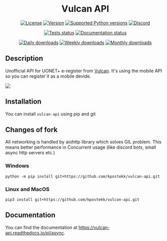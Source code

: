 <h1 align="center">Vulcan API</h1>
<p align="center">
    <a href="https://github.com/kapi2289/vulcan-api/blob/master/LICENSE"><img src="https://img.shields.io/pypi/l/vulcan-api.svg" alt="License"></a>
    <a href="https://pypi.org/project/vulcan-api/"><img src="https://img.shields.io/pypi/v/vulcan-api.svg" alt="Version"></a>
    <a href="https://pypi.org/project/vulcan-api/"><img src="https://img.shields.io/pypi/pyversions/vulcan-api.svg" alt="Supported Python versions"></a>
    <a href="https://discord.gg/sTHCrXB"><img src="https://img.shields.io/discord/619178050562686988?color=7289DA&label=discord" alt="Discord"></a>
</p>
<p align="center">
    <a href="https://travis-ci.com/kapi2289/vulcan-api"><img src="https://travis-ci.com/kapi2289/vulcan-api.svg?branch=master" alt="Tests status"></a>
    <a href="https://vulcan-api.readthedocs.io/pl/latest/?badge=latest"><img src="https://img.shields.io/readthedocs/vulcan-api.svg" alt="Documentation status"></a>
</p>
<p align="center">
    <a href="https://pypi.org/project/vulcan-api/"><img src="https://img.shields.io/pypi/dd/vulcan-api.svg" alt="Daily downloads"></a>
    <a href="https://pypi.org/project/vulcan-api/"><img src="https://img.shields.io/pypi/dw/vulcan-api.svg" alt="Weekly downloads"></a>
    <a href="https://pypi.org/project/vulcan-api/"><img src="https://img.shields.io/pypi/dm/vulcan-api.svg" alt="Monthly downloads"></a>
</p>

## Description

Unofficial API for UONET+ e-register from [Vulcan](https://vulcan.edu.pl/). It's using the mobile API so you can register it as a mobile devide.

![](https://raw.githubusercontent.com/kapi2289/vulcan-api/master/docs/source/_static/registered.png)

## Installation

You can install `vulcan-api` using pip and git

## Changes of fork

All networking is handled by aiohttp library which solves GIL problem. This means better performance in Concurrent usage
(like discord bots, small async http servers etc.)

### Windows
```console
python -m pip install git+https://github.com/kpostekk/vulcan-api.git
```

### Linux and MacOS
```console
pip3 install git+https://github.com/kpostekk/vulcan-api.git
```

## Documentation

You can find the documentation at https://vulcan-api.readthedocs.io/pl/async.

